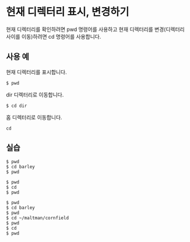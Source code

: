 # 현재 디렉터리 표시, 변경하기

현재 디렉터리를 확인하려면 pwd 명령어를 사용하고 현재 디렉터리를 변경(디렉터리 사이를 이동)하려면 cd 명령어를 사용합니다.

## 사용 예

현재 디렉터리를 표시합니다.
```
$ pwd
```

dir 디렉터리로 이동합니다.
```
$ cd dir
```

홈 디렉터리로 이동합니다.
```
cd 
```

## 실습
```
$ pwd
$ cd barley
$ pwd

$ pwd
$ cd
$ pwd

$ pwd
$ cd barley
$ pwd
$ cd ~/maltman/cornfield
$ pwd
$ cd
$ pwd
```